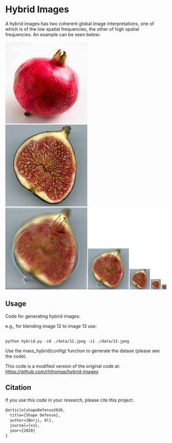 # Hybrid Images


A hybrid images has two coherent global image interpretations, one of which is of the low spatial frequencies, the other of high spatial frequencies. An example can be seen below:


![obj1](./12.jpeg) ![obj2](./13.jpeg)
![blended](./output.jpg)






## Usage


Code for generating hybird images:

e.g., for blending image 12 to image 13 use:

```

python hybrid.py -i0 ./data/12.jpeg -i1 ./data/13.jpeg

```


Use the mass_hybrid(config) function to generate the datase (please see the code).


This code is a modified version of the original code at:
https://github.com/rhthomas/hybrid-images



## Citation

If you use this code in your research, please cite this project.

```
@article{shapeDefense2020,
  title={Shape Defense},
  author={Borji, Al},
  journal={xx},
  year={2020}
}
```

